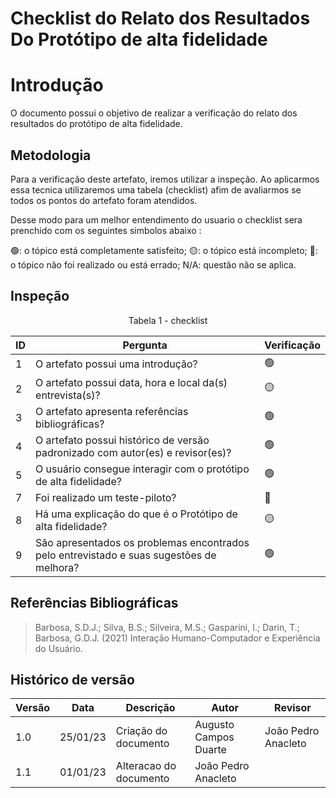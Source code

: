 # Checklist do Relato dos Resultados Do Protótipo de alta fidelidade

# Introdução

O documento possui o objetivo de realizar a verificação do relato dos resultados do protótipo de alta fidelidade.

## Metodologia

Para a verificação deste artefato, iremos utilizar a inspeção. Ao aplicarmos essa tecnica utilizaremos uma tabela (checklist) afim de avaliarmos se todos os pontos do artefato foram atendidos.

Desse modo para um melhor entendimento do usuario o checklist sera prenchido com os seguintes simbolos abaixo :

🟢: o tópico está completamente satisfeito;
🟡: o tópico está incompleto;
🔴: o tópico não foi realizado ou está errado;
N/A: questão não se aplica.

## Inspeção

<figcaption><center>
    Tabela 1 - checklist
</figcaption>

| ID  | Pergunta                                                                                 | Verificação |
| --- | ---------------------------------------------------------------------------------------- | ----------- |
| 1   | O artefato possui uma introdução?                                                        | 🟢          |
| 2   | O artefato possui data, hora e local da(s) entrevista(s)?                                | 🟡          |
| 3   | O artefato apresenta referências bibliográficas?                                         | 🟢          |
| 4   | O artefato possui histórico de versão padronizado com autor(es) e revisor(es)?           | 🟢          |
| 5   | O usuário consegue interagir com o protótipo de alta fidelidade?                         | 🟢          |
| 7   | Foi realizado um teste-piloto?                                                           | 🔴          |
| 8   | Há uma explicação do que é o Protótipo de alta fidelidade?                               | 🟡          |
| 9   | São apresentados os problemas encontrados pelo entrevistado e suas sugestões de melhora? | 🟢          |

## Referências Bibliográficas

> Barbosa, S.D.J.; Silva, B.S.; Silveira, M.S.; Gasparini, I.; Darin, T.; Barbosa, G.D.J. (2021) Interação Humano-Computador e Experiência do Usuário.

## Histórico de versão

| Versão | Data     | Descrição              | Autor                 | Revisor             |
| ------ | -------- | ---------------------- | --------------------- | ------------------- |
| 1.0    | 25/01/23 | Criação do documento   | Augusto Campos Duarte | João Pedro Anacleto |
| 1.1    | 01/01/23 | Alteracao do documento | João Pedro Anacleto   |                     |
